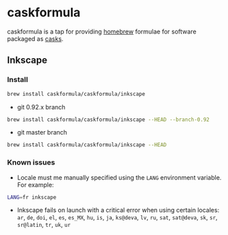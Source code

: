 # caskformula

caskformula is a tap for providing [homebrew](http://brew.sh/) formulae for software packaged as [casks](https://caskroom.github.io/).

## Inkscape

### Install

```bash
brew install caskformula/caskformula/inkscape
```

* git 0.92.x branch

```bash
brew install caskformula/caskformula/inkscape --HEAD --branch-0.92
```

* git master branch

```bash
brew install caskformula/caskformula/inkscape --HEAD
```

### Known issues

* Locale must me manually specified using the `LANG` environment variable. For example:

```bash
LANG=fr inkscape
```

* Inkscape fails on launch with a critical error when using certain locales: `ar`, `de`, `doi`, `el`, `es`, `es_MX`, `hu`, `is`, `ja`, `ks@deva`, `lv`, `ru`, `sat`, `sat@deva`, `sk`, `sr`, `sr@latin`, `tr`, `uk`, `ur`
